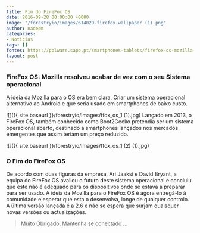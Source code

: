 ```yaml
---
title: Fim do FireFox OS
date: 2016-09-28 00:00:00 +0000
image: "/forestryio/images/614029-firefox-wallpaper (1).png"
author: nadeem
categories:
- Noticias
tags: []
fontes: https://pplware.sapo.pt/smartphones-tablets/firefox-os-mozilla-matar-sistema-operativo/
layout: post
---
```

### FireFox OS: Mozilla resolveu acabar de vez com o seu Sistema operacional

A ideia da Mozilla para o OS era bem clara, Criar um sistema operacional alternativo ao Android e que seria usado em smartphones de baixo custo.

![]({{ site.baseurl }}/forestryio/images/ffox_os_1 (1).jpg)
Lançado em 2013, o FireFox OS, também conhecido como Boot2Gecko pretendia ser um sistema operacional aberto, destinado a smartphones lançados nos mercados emergentes que assim teriam um preço reduzido.

![]({{ site.baseurl }}/forestryio/images/ffox_os_1 (2) (1).jpg)

### O Fim do FireFox OS

De acordo com duas figuras da empresa, Ari Jaaksi e David Bryant, a equipa do FireFox OS avaliou o futuro deste sistema operacional e concluiu que este não é adequado para os dispositivos onde se estava a preparar para ser usado.
A ideia da Mozilla para o FireFox OS é agora entregá-lo à comunidade e esperar que esta o desenvolva, longe de qualquer controlo. A última versão lançada é a 2.6 e não se espera que surjam quaisquer novas versões ou actualizações.

> Muito Obrigado, Mantenha se conectado ...

